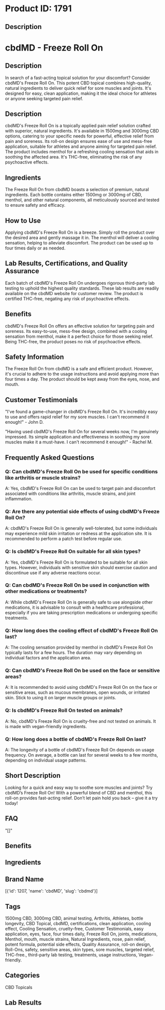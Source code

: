 # Product ID: 1791
## Description
<h1>cbdMD - Freeze Roll On</h1>
<h2>Description</h2>
<p>In search of a fast-acting topical solution for your discomfort? Consider cbdMD's Freeze Roll On. This potent CBD topical combines high-quality, natural ingredients to deliver quick relief for sore muscles and joints. It's designed for easy, clean application, making it the ideal choice for athletes or anyone seeking targeted pain relief.</p>
<h2>Description</h2>
<p>cbdMD's Freeze Roll On is a topically applied pain relief solution crafted with superior, natural ingredients. It's available in 1500mg and 3000mg CBD options, catering to your specific needs for powerful, effective relief from pain and soreness. Its roll-on design ensures ease of use and mess-free application, suitable for athletes and anyone aiming for targeted pain relief. The product includes menthol for a refreshing cooling sensation that aids in soothing the affected area. It's THC-free, eliminating the risk of any psychoactive effects.</p>
<h2>Ingredients</h2>
<p>The Freeze Roll On from cbdMD boasts a selection of premium, natural ingredients. Each bottle contains either 1500mg or 3000mg of CBD, menthol, and other natural components, all meticulously sourced and tested to ensure safety and efficacy.</p>
<h2>How to Use</h2>
<p>Applying cbdMD's Freeze Roll On is a breeze. Simply roll the product over the desired area and gently massage it in. The menthol will deliver a cooling sensation, helping to alleviate discomfort. The product can be used up to four times daily or as needed.</p>
<h2>Lab Results, Certifications, and Quality Assurance</h2>
<p>Each batch of cbdMD's Freeze Roll On undergoes rigorous third-party lab testing to uphold the highest quality standards. These lab results are readily available on the cbdMD website for customer review. The product is certified THC-free, negating any risk of psychoactive effects.</p>
<h2>Benefits</h2>
<p>cbdMD's Freeze Roll On offers an effective solution for targeting pain and soreness. Its easy-to-use, mess-free design, combined with a cooling sensation from menthol, make it a perfect choice for those seeking relief. Being THC-free, the product poses no risk of psychoactive effects.</p>
<h2>Safety Information</h2>
<p>The Freeze Roll On from cbdMD is a safe and efficient product. However, it's crucial to adhere to the usage instructions and avoid applying more than four times a day. The product should be kept away from the eyes, nose, and mouth.</p>
<h2>Customer Testimonials</h2>
<p>"I've found a game-changer in cbdMD's Freeze Roll On. It's incredibly easy to use and offers rapid relief for my sore muscles. I can't recommend it enough!" - John D.</p>
<p>"Having used cbdMD's Freeze Roll On for several weeks now, I'm genuinely impressed. Its simple application and effectiveness in soothing my sore muscles make it a must-have. I can't recommend it enough!" - Rachel M.</p>
<div class="flex flex-grow flex-col gap-3">
<div class="min-h-[20px] flex flex-col items-start gap-4 whitespace-pre-wrap break-words">
<div class="markdown prose w-full break-words dark:prose-invert dark">
<h2>Frequently Asked Questions</h2>
<h3>Q: Can cbdMD's Freeze Roll On be used for specific conditions like arthritis or muscle strains?</h3>
<p>A: Yes, cbdMD's Freeze Roll On can be used to target pain and discomfort associated with conditions like arthritis, muscle strains, and joint inflammation.</p>
<h3>Q: Are there any potential side effects of using cbdMD's Freeze Roll On?</h3>
<p>A: cbdMD's Freeze Roll On is generally well-tolerated, but some individuals may experience mild skin irritation or redness at the application site. It is recommended to perform a patch test before regular use.</p>
<h3>Q: Is cbdMD's Freeze Roll On suitable for all skin types?</h3>
<p>A: Yes, cbdMD's Freeze Roll On is formulated to be suitable for all skin types. However, individuals with sensitive skin should exercise caution and discontinue use if any adverse reactions occur.</p>
<h3>Q: Can cbdMD's Freeze Roll On be used in conjunction with other medications or treatments?</h3>
<p>A: While cbdMD's Freeze Roll On is generally safe to use alongside other medications, it is advisable to consult with a healthcare professional, especially if you are taking prescription medications or undergoing specific treatments.</p>
<h3>Q: How long does the cooling effect of cbdMD's Freeze Roll On last?</h3>
<p>A: The cooling sensation provided by menthol in cbdMD's Freeze Roll On typically lasts for a few hours. The duration may vary depending on individual factors and the application area.</p>
<h3>Q: Can cbdMD's Freeze Roll On be used on the face or sensitive areas?</h3>
<p>A: It is recommended to avoid using cbdMD's Freeze Roll On on the face or sensitive areas, such as mucous membranes, open wounds, or irritated skin. Stick to using it on larger muscle groups or joints.</p>
<h3>Q: Is cbdMD's Freeze Roll On tested on animals?</h3>
<p>A: No, cbdMD's Freeze Roll On is cruelty-free and not tested on animals. It is made with vegan-friendly ingredients.</p>
<h3>Q: How long does a bottle of cbdMD's Freeze Roll On last?</h3>
<p>A: The longevity of a bottle of cbdMD's Freeze Roll On depends on usage frequency. On average, a bottle can last for several weeks to a few months, depending on individual usage patterns.</p>
</div>
</div>
</div>

## Short Description
<p>Looking for a quick and easy way to soothe sore muscles and joints? Try cbdMD&#8217;s Freeze Roll On! With a powerful blend of CBD and menthol, this roll-on provides fast-acting relief. Don&#8217;t let pain hold you back &#8211; give it a try today!</p>

## FAQ
"[]"
## Benefits

## Ingredients

## Brand Name
[{'id': 1207, 'name': 'cbdMD', 'slug': 'cbdmd'}]
## Tags
1500mg CBD, 3000mg CBD, animal testing, Arthritis, Athletes, bottle longevity, CBD Topical, cbdMD, certifications, clean application, cooling effect, Cooling Sensation, cruelty-free, Customer Testimonials, easy application, eyes, face, four times daily, Freeze Roll On, joints, medications, Menthol, mouth, muscle strains, Natural Ingredients, nose, pain relief, potent formula, potential side effects, Quality Assurance, roll-on design, Roll-Ons, safety, sensitive areas, skin types, sore muscles, targeted relief, THC-free., third-party lab testing, treatments, usage instructions, Vegan-friendly.
## Categories
CBD Topicals
## Lab Results

